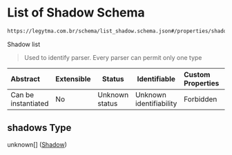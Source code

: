 # List of Shadow Schema

```txt
https://legytma.com.br/schema/list_shadow.schema.json#/properties/shadows
```

Shadow list


> Used to identify parser. Every parser can permit only one type
>

| Abstract            | Extensible | Status         | Identifiable            | Custom Properties | Additional Properties | Access Restrictions | Defined In                                                                          |
| :------------------ | ---------- | -------------- | ----------------------- | :---------------- | --------------------- | ------------------- | ----------------------------------------------------------------------------------- |
| Can be instantiated | No         | Unknown status | Unknown identifiability | Forbidden         | Allowed               | none                | [text_style.schema.json\*](../schema/text_style.schema.json "open original schema") |

## shadows Type

unknown\[] ([Shadow](list_shadow-shadow.md))
